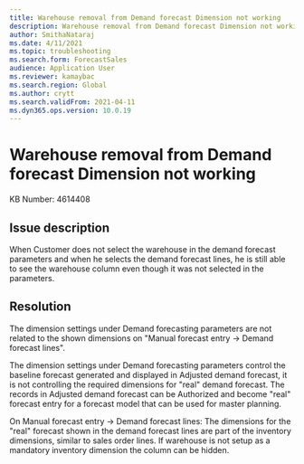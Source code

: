 ```yaml
---
title: Warehouse removal from Demand forecast Dimension not working
description: Warehouse removal from Demand forecast Dimension not working
author: SmithaNataraj
ms.date: 4/11/2021
ms.topic: troubleshooting
ms.search.form: ForecastSales
audience: Application User
ms.reviewer: kamaybac
ms.search.region: Global
ms.author: crytt
ms.search.validFrom: 2021-04-11
ms.dyn365.ops.version: 10.0.19
---
```


# Warehouse removal from Demand forecast Dimension not working

KB Number: 4614408

## Issue description

When Customer does not select the warehouse in the demand forecast parameters and when he selects the demand forecast lines, he is still able to see the warehouse column even though it was not selected in the parameters.

## Resolution

The dimension settings under Demand forecasting parameters are not related to the shown dimensions on "Manual forecast entry -> Demand forecast lines".

The dimension settings under Demand forecasting parameters control the baseline forecast generated and displayed in Adjusted demand forecast, it is not controlling the required dimensions for "real" demand forecast. The records in Adjusted demand forecast can be Authorized and become "real" forecast entry for a forecast model that can be used for master planning.

On Manual forecast entry -> Demand forecast lines: The dimensions for the "real" forecast shown in the demand forecast lines are part of the inventory dimensions, similar to sales order lines. If warehouse is not setup as a mandatory inventory dimension the column can be hidden.

